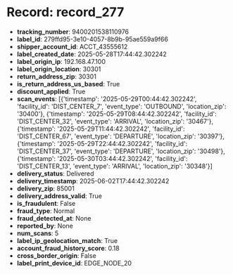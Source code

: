 # Record: record_277

- **tracking_number**: 9400201538110976
- **label_id**: 279ffd95-3e10-4057-8b9b-95ae559a9f66
- **shipper_account_id**: ACCT_43555612
- **label_created_date**: 2025-05-28T17:44:42.302242
- **label_origin_ip**: 192.168.47.100
- **label_origin_location**: 30301
- **return_address_zip**: 30301
- **is_return_address_us_based**: True
- **discount_applied**: True
- **scan_events**: [{'timestamp': '2025-05-29T00:44:42.302242', 'facility_id': 'DIST_CENTER_7', 'event_type': 'OUTBOUND', 'location_zip': '30400'}, {'timestamp': '2025-05-29T08:44:42.302242', 'facility_id': 'DIST_CENTER_32', 'event_type': 'ARRIVAL', 'location_zip': '30467'}, {'timestamp': '2025-05-29T11:44:42.302242', 'facility_id': 'DIST_CENTER_67', 'event_type': 'DEPARTURE', 'location_zip': '30397'}, {'timestamp': '2025-05-29T22:44:42.302242', 'facility_id': 'DIST_CENTER_37', 'event_type': 'DEPARTURE', 'location_zip': '30498'}, {'timestamp': '2025-05-30T03:44:42.302242', 'facility_id': 'DIST_CENTER_13', 'event_type': 'ARRIVAL', 'location_zip': '30348'}]
- **delivery_status**: Delivered
- **delivery_timestamp**: 2025-06-02T17:44:42.302242
- **delivery_zip**: 85001
- **delivery_address_valid**: True
- **is_fraudulent**: False
- **fraud_type**: Normal
- **fraud_detected_at**: None
- **reported_by**: None
- **num_scans**: 5
- **label_ip_geolocation_match**: True
- **account_fraud_history_score**: 0.18
- **cross_border_origin**: False
- **label_print_device_id**: EDGE_NODE_20